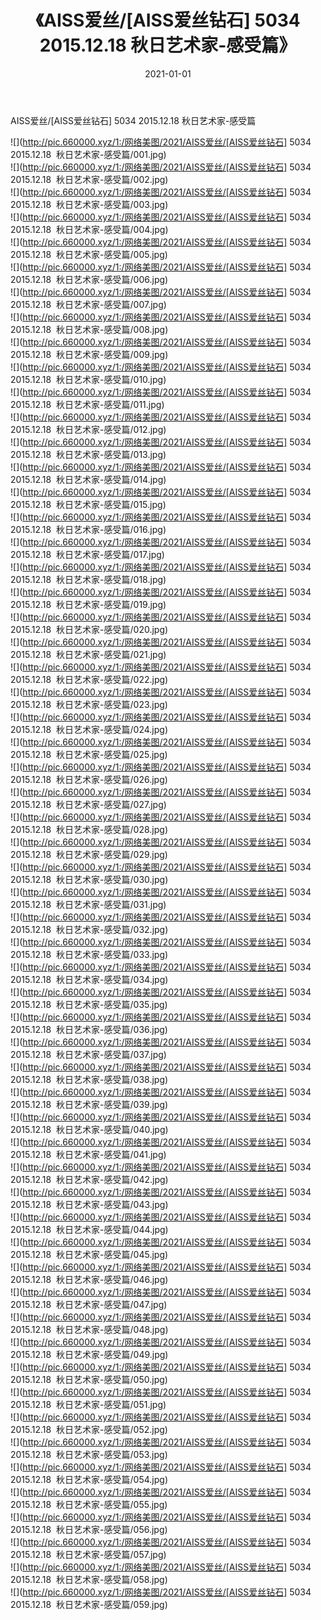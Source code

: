 ﻿---
layout: post
title:  《AISS爱丝/[AISS爱丝钻石] 5034 2015.12.18  秋日艺术家-感受篇》
date:   2021-01-01
img: http://pic.660000.xyz/1:/网络美图/2021/AISS爱丝/[AISS爱丝钻石] 5034 2015.12.18  秋日艺术家-感受篇/000.jpg
categories: [美女, 清纯, 唯美]
---

AISS爱丝/[AISS爱丝钻石] 5034 2015.12.18  秋日艺术家-感受篇

 ![](http://pic.660000.xyz/1:/网络美图/2021/AISS爱丝/[AISS爱丝钻石] 5034 2015.12.18&nbsp;&nbsp;秋日艺术家-感受篇/001.jpg) <br>![](http://pic.660000.xyz/1:/网络美图/2021/AISS爱丝/[AISS爱丝钻石] 5034 2015.12.18&nbsp;&nbsp;秋日艺术家-感受篇/002.jpg) <br>![](http://pic.660000.xyz/1:/网络美图/2021/AISS爱丝/[AISS爱丝钻石] 5034 2015.12.18&nbsp;&nbsp;秋日艺术家-感受篇/003.jpg) <br>![](http://pic.660000.xyz/1:/网络美图/2021/AISS爱丝/[AISS爱丝钻石] 5034 2015.12.18&nbsp;&nbsp;秋日艺术家-感受篇/004.jpg) <br>![](http://pic.660000.xyz/1:/网络美图/2021/AISS爱丝/[AISS爱丝钻石] 5034 2015.12.18&nbsp;&nbsp;秋日艺术家-感受篇/005.jpg) <br>![](http://pic.660000.xyz/1:/网络美图/2021/AISS爱丝/[AISS爱丝钻石] 5034 2015.12.18&nbsp;&nbsp;秋日艺术家-感受篇/006.jpg) <br>![](http://pic.660000.xyz/1:/网络美图/2021/AISS爱丝/[AISS爱丝钻石] 5034 2015.12.18&nbsp;&nbsp;秋日艺术家-感受篇/007.jpg) <br>![](http://pic.660000.xyz/1:/网络美图/2021/AISS爱丝/[AISS爱丝钻石] 5034 2015.12.18&nbsp;&nbsp;秋日艺术家-感受篇/008.jpg) <br>![](http://pic.660000.xyz/1:/网络美图/2021/AISS爱丝/[AISS爱丝钻石] 5034 2015.12.18&nbsp;&nbsp;秋日艺术家-感受篇/009.jpg) <br>![](http://pic.660000.xyz/1:/网络美图/2021/AISS爱丝/[AISS爱丝钻石] 5034 2015.12.18&nbsp;&nbsp;秋日艺术家-感受篇/010.jpg) <br>![](http://pic.660000.xyz/1:/网络美图/2021/AISS爱丝/[AISS爱丝钻石] 5034 2015.12.18&nbsp;&nbsp;秋日艺术家-感受篇/011.jpg) <br>![](http://pic.660000.xyz/1:/网络美图/2021/AISS爱丝/[AISS爱丝钻石] 5034 2015.12.18&nbsp;&nbsp;秋日艺术家-感受篇/012.jpg) <br>![](http://pic.660000.xyz/1:/网络美图/2021/AISS爱丝/[AISS爱丝钻石] 5034 2015.12.18&nbsp;&nbsp;秋日艺术家-感受篇/013.jpg) <br>![](http://pic.660000.xyz/1:/网络美图/2021/AISS爱丝/[AISS爱丝钻石] 5034 2015.12.18&nbsp;&nbsp;秋日艺术家-感受篇/014.jpg) <br>![](http://pic.660000.xyz/1:/网络美图/2021/AISS爱丝/[AISS爱丝钻石] 5034 2015.12.18&nbsp;&nbsp;秋日艺术家-感受篇/015.jpg) <br>![](http://pic.660000.xyz/1:/网络美图/2021/AISS爱丝/[AISS爱丝钻石] 5034 2015.12.18&nbsp;&nbsp;秋日艺术家-感受篇/016.jpg) <br>![](http://pic.660000.xyz/1:/网络美图/2021/AISS爱丝/[AISS爱丝钻石] 5034 2015.12.18&nbsp;&nbsp;秋日艺术家-感受篇/017.jpg) <br>![](http://pic.660000.xyz/1:/网络美图/2021/AISS爱丝/[AISS爱丝钻石] 5034 2015.12.18&nbsp;&nbsp;秋日艺术家-感受篇/018.jpg) <br>![](http://pic.660000.xyz/1:/网络美图/2021/AISS爱丝/[AISS爱丝钻石] 5034 2015.12.18&nbsp;&nbsp;秋日艺术家-感受篇/019.jpg) <br>![](http://pic.660000.xyz/1:/网络美图/2021/AISS爱丝/[AISS爱丝钻石] 5034 2015.12.18&nbsp;&nbsp;秋日艺术家-感受篇/020.jpg) <br>![](http://pic.660000.xyz/1:/网络美图/2021/AISS爱丝/[AISS爱丝钻石] 5034 2015.12.18&nbsp;&nbsp;秋日艺术家-感受篇/021.jpg) <br>![](http://pic.660000.xyz/1:/网络美图/2021/AISS爱丝/[AISS爱丝钻石] 5034 2015.12.18&nbsp;&nbsp;秋日艺术家-感受篇/022.jpg) <br>![](http://pic.660000.xyz/1:/网络美图/2021/AISS爱丝/[AISS爱丝钻石] 5034 2015.12.18&nbsp;&nbsp;秋日艺术家-感受篇/023.jpg) <br>![](http://pic.660000.xyz/1:/网络美图/2021/AISS爱丝/[AISS爱丝钻石] 5034 2015.12.18&nbsp;&nbsp;秋日艺术家-感受篇/024.jpg) <br>![](http://pic.660000.xyz/1:/网络美图/2021/AISS爱丝/[AISS爱丝钻石] 5034 2015.12.18&nbsp;&nbsp;秋日艺术家-感受篇/025.jpg) <br>![](http://pic.660000.xyz/1:/网络美图/2021/AISS爱丝/[AISS爱丝钻石] 5034 2015.12.18&nbsp;&nbsp;秋日艺术家-感受篇/026.jpg) <br>![](http://pic.660000.xyz/1:/网络美图/2021/AISS爱丝/[AISS爱丝钻石] 5034 2015.12.18&nbsp;&nbsp;秋日艺术家-感受篇/027.jpg) <br>![](http://pic.660000.xyz/1:/网络美图/2021/AISS爱丝/[AISS爱丝钻石] 5034 2015.12.18&nbsp;&nbsp;秋日艺术家-感受篇/028.jpg) <br>![](http://pic.660000.xyz/1:/网络美图/2021/AISS爱丝/[AISS爱丝钻石] 5034 2015.12.18&nbsp;&nbsp;秋日艺术家-感受篇/029.jpg) <br>![](http://pic.660000.xyz/1:/网络美图/2021/AISS爱丝/[AISS爱丝钻石] 5034 2015.12.18&nbsp;&nbsp;秋日艺术家-感受篇/030.jpg) <br>![](http://pic.660000.xyz/1:/网络美图/2021/AISS爱丝/[AISS爱丝钻石] 5034 2015.12.18&nbsp;&nbsp;秋日艺术家-感受篇/031.jpg) <br>![](http://pic.660000.xyz/1:/网络美图/2021/AISS爱丝/[AISS爱丝钻石] 5034 2015.12.18&nbsp;&nbsp;秋日艺术家-感受篇/032.jpg) <br>![](http://pic.660000.xyz/1:/网络美图/2021/AISS爱丝/[AISS爱丝钻石] 5034 2015.12.18&nbsp;&nbsp;秋日艺术家-感受篇/033.jpg) <br>![](http://pic.660000.xyz/1:/网络美图/2021/AISS爱丝/[AISS爱丝钻石] 5034 2015.12.18&nbsp;&nbsp;秋日艺术家-感受篇/034.jpg) <br>![](http://pic.660000.xyz/1:/网络美图/2021/AISS爱丝/[AISS爱丝钻石] 5034 2015.12.18&nbsp;&nbsp;秋日艺术家-感受篇/035.jpg) <br>![](http://pic.660000.xyz/1:/网络美图/2021/AISS爱丝/[AISS爱丝钻石] 5034 2015.12.18&nbsp;&nbsp;秋日艺术家-感受篇/036.jpg) <br>![](http://pic.660000.xyz/1:/网络美图/2021/AISS爱丝/[AISS爱丝钻石] 5034 2015.12.18&nbsp;&nbsp;秋日艺术家-感受篇/037.jpg) <br>![](http://pic.660000.xyz/1:/网络美图/2021/AISS爱丝/[AISS爱丝钻石] 5034 2015.12.18&nbsp;&nbsp;秋日艺术家-感受篇/038.jpg) <br>![](http://pic.660000.xyz/1:/网络美图/2021/AISS爱丝/[AISS爱丝钻石] 5034 2015.12.18&nbsp;&nbsp;秋日艺术家-感受篇/039.jpg) <br>![](http://pic.660000.xyz/1:/网络美图/2021/AISS爱丝/[AISS爱丝钻石] 5034 2015.12.18&nbsp;&nbsp;秋日艺术家-感受篇/040.jpg) <br>![](http://pic.660000.xyz/1:/网络美图/2021/AISS爱丝/[AISS爱丝钻石] 5034 2015.12.18&nbsp;&nbsp;秋日艺术家-感受篇/041.jpg) <br>![](http://pic.660000.xyz/1:/网络美图/2021/AISS爱丝/[AISS爱丝钻石] 5034 2015.12.18&nbsp;&nbsp;秋日艺术家-感受篇/042.jpg) <br>![](http://pic.660000.xyz/1:/网络美图/2021/AISS爱丝/[AISS爱丝钻石] 5034 2015.12.18&nbsp;&nbsp;秋日艺术家-感受篇/043.jpg) <br>![](http://pic.660000.xyz/1:/网络美图/2021/AISS爱丝/[AISS爱丝钻石] 5034 2015.12.18&nbsp;&nbsp;秋日艺术家-感受篇/044.jpg) <br>![](http://pic.660000.xyz/1:/网络美图/2021/AISS爱丝/[AISS爱丝钻石] 5034 2015.12.18&nbsp;&nbsp;秋日艺术家-感受篇/045.jpg) <br>![](http://pic.660000.xyz/1:/网络美图/2021/AISS爱丝/[AISS爱丝钻石] 5034 2015.12.18&nbsp;&nbsp;秋日艺术家-感受篇/046.jpg) <br>![](http://pic.660000.xyz/1:/网络美图/2021/AISS爱丝/[AISS爱丝钻石] 5034 2015.12.18&nbsp;&nbsp;秋日艺术家-感受篇/047.jpg) <br>![](http://pic.660000.xyz/1:/网络美图/2021/AISS爱丝/[AISS爱丝钻石] 5034 2015.12.18&nbsp;&nbsp;秋日艺术家-感受篇/048.jpg) <br>![](http://pic.660000.xyz/1:/网络美图/2021/AISS爱丝/[AISS爱丝钻石] 5034 2015.12.18&nbsp;&nbsp;秋日艺术家-感受篇/049.jpg) <br>![](http://pic.660000.xyz/1:/网络美图/2021/AISS爱丝/[AISS爱丝钻石] 5034 2015.12.18&nbsp;&nbsp;秋日艺术家-感受篇/050.jpg) <br>![](http://pic.660000.xyz/1:/网络美图/2021/AISS爱丝/[AISS爱丝钻石] 5034 2015.12.18&nbsp;&nbsp;秋日艺术家-感受篇/051.jpg) <br>![](http://pic.660000.xyz/1:/网络美图/2021/AISS爱丝/[AISS爱丝钻石] 5034 2015.12.18&nbsp;&nbsp;秋日艺术家-感受篇/052.jpg) <br>![](http://pic.660000.xyz/1:/网络美图/2021/AISS爱丝/[AISS爱丝钻石] 5034 2015.12.18&nbsp;&nbsp;秋日艺术家-感受篇/053.jpg) <br>![](http://pic.660000.xyz/1:/网络美图/2021/AISS爱丝/[AISS爱丝钻石] 5034 2015.12.18&nbsp;&nbsp;秋日艺术家-感受篇/054.jpg) <br>![](http://pic.660000.xyz/1:/网络美图/2021/AISS爱丝/[AISS爱丝钻石] 5034 2015.12.18&nbsp;&nbsp;秋日艺术家-感受篇/055.jpg) <br>![](http://pic.660000.xyz/1:/网络美图/2021/AISS爱丝/[AISS爱丝钻石] 5034 2015.12.18&nbsp;&nbsp;秋日艺术家-感受篇/056.jpg) <br>![](http://pic.660000.xyz/1:/网络美图/2021/AISS爱丝/[AISS爱丝钻石] 5034 2015.12.18&nbsp;&nbsp;秋日艺术家-感受篇/057.jpg) <br>![](http://pic.660000.xyz/1:/网络美图/2021/AISS爱丝/[AISS爱丝钻石] 5034 2015.12.18&nbsp;&nbsp;秋日艺术家-感受篇/058.jpg) <br>![](http://pic.660000.xyz/1:/网络美图/2021/AISS爱丝/[AISS爱丝钻石] 5034 2015.12.18&nbsp;&nbsp;秋日艺术家-感受篇/059.jpg) <br>